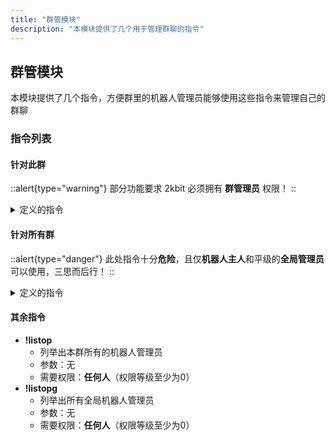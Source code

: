 ```yaml
---
title: "群管模块"
description: "本模块提供了几个用于管理群聊的指令"
---
```


## 群管模块

本模块提供了几个指令，方便群里的机器人管理员能够使用这些指令来管理自己的群聊

### 指令列表

#### 针对此群

::alert{type="warning"}
部分功能要求 2kbit 必须拥有 **群管理员** 权限！
::

<details><summary>定义的指令</summary>

- **!mute**
    - 禁言群里指定群员一段时间（如不指定分钟数，默认是**10分钟**）
    - 参数：有两个，为 **\<target\>**、**\[minutes\]**
        - **target**：执行目标，可以是qq号或者at
        - **minutes**：禁言的分钟数（1-43199）
    - 需要权限：至少是 **本群机器人管理员**（权限等级至少为1），2kbit 需要有群内管理员权限
- **!unmute**
    - 解开群里指定群员的禁言状态
    - 参数：有一个，为 **\<target\>**
        - **target**：执行目标，可以是qq号或者at
    - 需要权限：至少是 **本群机器人管理员**（权限等级至少为1），2kbit 需要有群内管理员权限
- **!kick**
    - 踢出群里的指定群员
    - 参数：有一个，为 **\<target\>**
        - 参数：有一个，为 **\<target\>**
        - **target**：执行目标，可以是qq号或者at
    - 需要权限：至少是 **本群机器人管理员**（权限等级至少为1），2kbit 需要有群内管理员权限
- **!block**
    - 将某个人（可以不是群员）添加到本群黑名单
    - 如果 2kbit 有群内管理员权限，会尝试把这个人踢出（如果在群里的话），以及自动拒绝这个人的入群请求（除非是机器人管理员邀请的）
    - 参数：有一个，为 **\<target\>**
        - **target**：执行目标，可以是qq号或者at
    - 需要权限：至少是 **本群机器人管理员**（权限等级至少为1），建议给予 2kbit 群内管理员权限
- **!unblock**
    - 将某个在本群黑名单的人从黑名单移出
    - 参数：有一个，为 **\<target\>**
        - **target**：执行目标，可以是qq号或者at
    - 需要权限：至少是 **本群机器人管理员**（权限等级至少为1）
- **!ignore**
    - 将某个账号添加到本群灰名单
    - 来自这个账号的消息，在**本群**将不会被 2kbit 处理（建议用在群里其余的机器人上）
    - 参数：有一个，为 **\<target\>**
        - **target**：执行目标，可以是qq号或者at
    - 需要权限：至少是 **本群机器人管理员**（权限等级至少为1）
- **!op**
    - 将某个人（可以不是群员）添加到本群机器人管理员名单
    - 小心：三思而后行！授予该权限将意味着，当 2kbit 拥有群管理员权限时，获得权限的人将相当于本群的**群管理员**！
    - 参数：有一个，为 **\<target\>**
        - **target**：执行目标，可以是qq号或者at
    - 需要权限：至少是 **本群机器人管理员**（权限等级至少为1）或者是 **本群群主**，建议给予 2kbit 群内管理员权限
- **!deop**
    - 撤销某个在本群机器人管理员名单的人的权限
    - 小心：每个群的每个机器人管理员都是平级的，除非你是**群主**（起码可以再给自己权限），否则**任何人**都可以撤销你的权限！（这套机制类似Minecraft的服务器管理员）
    - 参数：有一个，为 **\<target\>**
        - **target**：执行目标，可以是qq号或者at
    - 需要权限：至少是 **本群机器人管理员**（权限等级至少为1）或者是 **本群群主**，建议给予 2kbit 群内管理员权限

</details>

#### 针对所有群

::alert{type="danger"}
此处指令十分**危险**，且仅**机器人主人**和平级的**全局管理员**可以使用，三思而后行！
::

<details><summary>定义的指令</summary>

- **!opg**
    - 将某个人添加到全局机器人管理员名单
    - 小心：三思而后行！授予该权限将意味着，当 2kbit 在这些群内拥有群管理员权限时，获得权限的人将相当于这些群的**群管理员**！
    - 参数：有一个，为 **\<target\>**
        - **target**：执行目标，可以是qq号或者at
    - 需要权限： **全局机器人管理员**（权限等级为2）或者是 **本实例的机器人主人**，建议给予 2kbit 群内管理员权限
- **!deopg**
    - 撤销某个在全局机器人管理员名单的人的权限
    - 小心：每个全局机器人管理员都是平级的，除非你是**机器人主人**（起码可以再给自己权限），否则**任何人**都可以撤销你的权限！（这套机制类似Minecraft的服务器管理员）
    - 参数：有一个，为 **\<target\>**
        - **target**：执行目标，可以是qq号或者at
    - 需要权限：**全局机器人管理员**（权限等级为2）或者是 **本实例的机器人主人**，建议给予 2kbit 群内管理员权限
- **!blockg**
    - 将某个人添加到全局黑名单
    - 如果 2kbit 在这些群内有管理员权限，会自动拒绝这个人的入群请求（除非是机器人管理员邀请的）
    - 参数：有一个，为 **\<target\>**
        - **target**：执行目标，可以是qq号或者at
    - 需要权限：**全局机器人管理员**（权限等级为2），建议给予 2kbit 群内管理员权限
- **!unblockg**
    - 将某个在全局黑名单的人从黑名单移出
    - 参数：有一个，为 **\<target\>**
        - **target**：执行目标，可以是qq号或者at
    - 需要权限：**全局机器人管理员**（权限等级为2）
- **!ignoreg**
    - 将某个账号添加到全局灰名单
    - 来自这个账号的消息，在**任何群**将不会被 2kbit 处理（建议用在其余的机器人上）
    - 参数：有一个，为 **\<target\>**
        - **target**：执行目标，可以是qq号或者at
    - 需要权限：**全局机器人管理员**（权限等级为2）
    
</details>

#### 其余指令

- **!listop**
    - 列举出本群所有的机器人管理员
    - 参数：无
    - 需要权限：**任何人**（权限等级至少为0）
- **!listopg**
    - 列举出所有全局机器人管理员
    - 参数：无
    - 需要权限：**任何人**（权限等级至少为0）